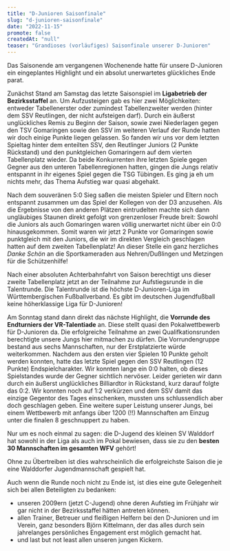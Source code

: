 ```yaml
---
title: "D-Junioren Saisonfinale"
slug: "d-junioren-saisonfinale"
date: "2022-11-15"
promote: false
createdAt: "null"
teaser: "Grandioses (vorläufiges) Saisonfinale unserer D-Junioren"
---
```

Das Saisonende am vergangenen Wochenende hatte für unsere D-Junioren ein eingeplantes Highlight und ein absolut unerwartetes glückliches Ende parat.

Zunächst Stand am Samstag das letzte Saisonspiel im **Ligabetrieb der Bezirksstaffel** an. Um Aufzusteigen gab es hier zwei Möglichkeiten:  entweder Tabellenerster oder zumindest Tabellenzweiter werden (hinter dem SSV Reutlingen, der nicht aufsteigen darf). Durch ein äußerst unglückliches Remis zu Beginn der Saison, sowie zwei Niederlagen gegen den TSV Gomaringen sowie den SSV im weiteren Verlauf der Runde hatten wir doch einige Punkte liegen gelassen. So fanden wir uns vor dem letzten Spieltag hinter dem enteilten SSV, den Reutlinger Juniors (2 Punkte Rückstand) und den punktgleichen Gomaringern auf dem vierten Tabellenplatz wieder. Da beide Konkurrenten ihre letzten Spiele gegen Gegner aus den unteren Tabellenregionen hatten, gingen die Jungs relativ entspannt in ihr eigenes Spiel gegen die TSG Tübingen. Es ging ja eh um nichts mehr, das Thema Aufstieg war quasi abgehakt.


Nach dem souveränen 5:0 Sieg saßen die meisten Spieler und Eltern noch entspannt zusammen um das Spiel der Kollegen von der D3 anzusehen. Als die Ergebnisse von den anderen Plätzen eintrudelten machte sich dann ungläubiges Staunen direkt gefolgt von grenzenloser Freude breit: Sowohl die Juniors als auch Gomaringen waren völlig unerwartet nicht über ein 0:0 hinausgekommen. Somit waren wir jetzt 2 Punkte vor Gomaringen sowie punktgleich mit den Juniors, die wir im direkten Vergleich geschlagen hatten auf dem zweiten Tabellenplatz! An dieser Stelle ein ganz herzliches _Danke Schön_ an die Sportkameraden aus Nehren/Dußlingen und Metzingen für die Schützenhilfe!

Nach einer absoluten Achterbahnfahrt von Saison berechtigt uns dieser zweite Tabellenplatz jetzt an der Teilnahme zur Aufstiegsrunde in die Talentrunde. Die Talentrunde ist die höchste D-Junioren-Liga im Württembergischen Fußballverband. Es gibt im deutschen Jugendfußball keine höherklassige Liga für D-Junioren!

Am Sonntag stand dann direkt das nächste Highlight, die **Vorrunde des Endturniers der VR-Talentiade** an. Diese stellt quasi den Pokalwettbewerb für D-Junioren da. Die erfolgreiche Teilnahme an zwei Qualifkationsrunden berechtigte unsere Jungs hier mitmachen zu dürfen. Die Vorrundengruppe bestand aus sechs Mannschaften, nur der Erstplatzierte würde weiterkommen. Nachdem aus den ersten vier Spielen 10 Punkte geholt werden konnten, hatte das letzte Spiel gegen den SSV Reutlingen (12 Punkte) Endspielcharakter. Wir konnten lange ein 0:0 halten, ob dieses Spielstandes wurde der Gegner sichtlich nervöser. Leider gerieten wir dann durch ein äußerst unglückliches Billiardtor in Rückstand, kurz darauf folgte das 0:2. Wir konnten noch auf 1:2 verkürzen und dem SSV damit das einzige Gegentor des Tages einschenken, mussten uns schlussendlich aber doch geschlagen geben. Eine weitere super Leistung unserer Jungs, bei einem Wettbewerb mit anfangs über 1200 (!!) Mannschaften am Einzug unter die finalen 8 geschnuppert zu haben.

Nur um es noch einmal zu sagen: die D-Jugend des kleinen SV Walddorf hat sowohl in der Liga als auch im Pokal bewiesen, dass sie zu den **besten 30 Mannschaften im gesamten WFV** gehört!

Ohne zu Übertreiben ist dies wahrscheinlich die erfolgreichste Saison die je eine Walddorfer Jugendmannschaft gespielt hat.

Auch wenn die Runde noch nicht zu Ende ist, ist dies eine gute Gelegenheit sich bei allen Beteiligten zu bedanken:

* unseren 2009ern (jetzt C-Jugend) ohne deren Aufstieg im Frühjahr wir gar nicht in der Bezirksstaffel hätten antreten können.
* allen Trainer, Betreuer und fleißigen Helfern bei den D-Junioren und im Verein, ganz besonders Björn Kittelmann, der das alles durch sein jahrelanges persönliches Engagement erst möglich gemacht hat.
* und last but not least allen unseren jungen Kickern.
